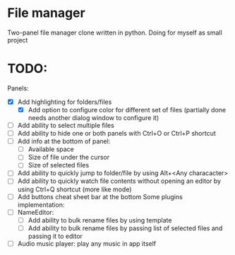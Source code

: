 # File manager
Two-panel file manager clone written in python. Doing for myself as small project

# TODO:
  Panels:
  - [x] Add highlighting for folders/files
    - [x] Add option to configure color for different set of files (partially done needs another dialog window to configure it)
  - [ ] Add ability to select multiple files
  - [ ] Add ability to hide one or both panels with Ctrl+O or Ctrl+P shortcut
  - [ ] Add info at the bottom of panel:
    - [ ] Available space
    - [ ] Size of file under the cursor
    - [ ] Size of selected files
  - [ ] Add ability to quickly jump to folder/file by using Alt+\<Any characacter\>
  - [ ] Add ability to quickly watch file contents without opening an editor by using Ctrl+Q shortcut (more like mode)
  - [ ] Add buttons cheat sheet bar at the bottom
  Some plugins implementation:
  - [ ] NameEditor:
    - [ ] Add ability to bulk rename files by using template
    - [ ] Add ability to bulk rename files by passing list of selected files and passing it to editor       
  - [ ] Audio music player: play any music in app itself
